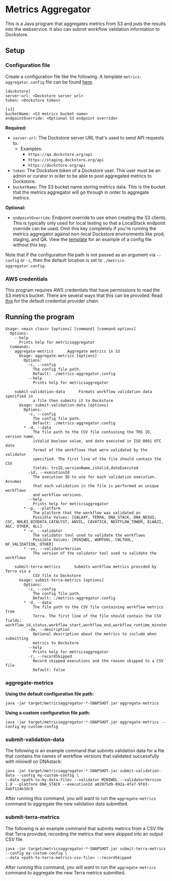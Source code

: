 # Metrics Aggregator

This is a Java program that aggregates metrics from S3 and puts the results into the webservice. It also can submit workflow validation
information to Dockstore.

## Setup

### Configuration file

Create a configuration file like the following. A template `metrics-aggregator.config` file can be found [here](templates/metrics-aggregator.config).

```
[dockstore]
server-url: <Dockstore server url>
token: <Dockstore token>

[s3]
bucketName: <S3 metrics bucket name>
endpointOverride: <Optional S3 endpoint override>
```
**Required:**
- `server-url`: The Dockstore server URL that's used to send API requests to.
  - Examples:
    - `https://qa.dockstore.org/api`
    - `https://staging.dockstore.org/api`
    - `https://dockstore.org/api`
- `token`: The Dockstore token of a Dockstore user. This user must be an admin or curator in order to be able to post aggregated metrics to Dockstore.
- `bucketName`: The S3 bucket name storing metrics data. This is the bucket that the metrics aggregator will go through in order
  to aggregate metrics.

**Optional:**
- `endpointOverride`: Endpoint override to use when creating the S3 clients. This is typically only used for local testing so that a LocalStack endpoint 
override can be used. Omit this key completely if you're running the metrics aggregator against non-local Dockstore environments like prod, staging, and QA. View the [template](templates/metrics-aggregator.config) for an example of a config file without this key.

Note that if the configuration file path is not passed as an argument via `--config` or `-c`, then the default location is set to `./metrics-aggregator.config`. 

### AWS credentials

This program requires AWS credentials that have permissions to read the S3 metrics bucket. There are several ways that this can be provided.
Read [this](https://docs.aws.amazon.com/sdk-for-java/latest/developer-guide/credentials.html#credentials-chain) for the default credential provider chain.

## Running the program

```
Usage: <main class> [options] [command] [command options]
  Options:
    --help
      Prints help for metricsaggregator
  Commands:
    aggregate-metrics      Aggregate metrics in S3
      Usage: aggregate-metrics [options]
        Options:
          -c, --config
            The config file path.
            Default: ./metrics-aggregator.config
          --help
            Prints help for metricsaggregator

    submit-validation-data      Formats workflow validation data specified in 
            a file then submits it to Dockstore
      Usage: submit-validation-data [options]
        Options:
          -c, --config
            The config file path.
            Default: ./metrics-aggregator.config
        * -d, --data
            The file path to the CSV file containing the TRS ID, version name, 
            isValid boolean value, and date executed in ISO 8601 UTC date 
            format of the workflows that were validated by the validator 
            specified. The first line of the file should contain the CSV 
            fields: trsID,versionName,isValid,dateExecuted
          -id, --executionId
            The execution ID to use for each validation execution. Assumes 
            that each validation in the file is performed on unique workflows 
            and workflow versions.
          --help
            Prints help for metricsaggregator
        * -p, --platform
            The platform that the workflow was validated on
            Possible Values: [GALAXY, TERRA, DNA_STACK, DNA_NEXUS, CGC, NHLBI_BIODATA_CATALYST, ANVIL, CAVATICA, NEXTFLOW_TOWER, ELWAZI, AGC, OTHER, ALL]
        * -v, --validator
            The validator tool used to validate the workflows
            Possible Values: [MINIWDL, WOMTOOL, CWLTOOL, NF_VALIDATION, OTHER]
        * -vv, --validatorVersion
            The version of the validator tool used to validate the workflows

    submit-terra-metrics      Submits workflow metrics provided by Terra via a 
            CSV file to Dockstore
      Usage: submit-terra-metrics [options]
        Options:
          -c, --config
            The config file path.
            Default: ./metrics-aggregator.config
        * -d, --data
            The file path to the CSV file containing workflow metrics from 
            Terra. The first line of the file should contain the CSV fields: workflow_id,status,workflow_start,workflow_end,workflow_runtime_minutes,source_url
          -de, --description
            Optional description about the metrics to include when submitting 
            metrics to Dockstore
          --help
            Prints help for metricsaggregator
          -r, --recordSkipped
            Record skipped executions and the reason skipped to a CSV file
            Default: false
```

### aggregate-metrics

**Using the default configuration file path:**

`java -jar target/metricsaggregator-*-SNAPSHOT.jar aggregate-metrics`

**Using a custom configuration file path:**

`java -jar target/metricsaggregator-*-SNAPSHOT.jar aggregate-metrics --config my-custom-config`

### submit-validation-data

The following is an example command that submits validation data for a file that contains the names of workflow versions that validated successfully
with miniwdl on DNAstack:

```
java -jar target/metricsaggregator-*-SNAPSHOT.jar submit-validation-data --config my-custom-config \
--data <path-to-my-data-file> --validator MINIWDL --validatorVersion 1.0 --platform DNA_STACK --executionId a02075d9-092a-4fe7-9f83-4abf11de3dc9
```

After running this command, you will want to run the `aggregate-metrics` command to aggregate the new validation data submitted.

### submit-terra-metrics

The following is an example command that submits metrics from a CSV file that Terra provided, recording the metrics that were skipped into an output CSV file.

```
java -jar target/metricsaggregator-*-SNAPSHOT.jar submit-terra-metrics --config my-custom-config \
--data <path-to-terra-metrics-csv-file> --recordSkipped
```

After running this command, you will want to run the `aggregate-metrics` command to aggregate the new Terra metrics submitted.

